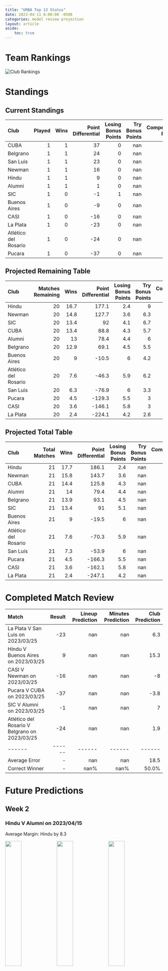 ```yaml
---  
title: "URBA Top 13 Status"  
date: 2023-04-11 6:00:00 -0500  
categories: model review projection  
layout: article  
aside:  
    toc: true  
---
```

# Team Rankings


![Club Rankings](plots/rankings_URBA-Top-13-2022.png)
# Standings

## Current Standings


| Club                 |   Played |   Wins |   Point Differential |   Losing Bonus Points |   Try Bonus Points |   Competition Points |
|:---------------------|---------:|-------:|---------------------:|----------------------:|-------------------:|---------------------:|
| CUBA                 |        1 |      1 |                   37 |                     0 |                nan |                    4 |
| Belgrano             |        1 |      1 |                   24 |                     0 |                nan |                    4 |
| San Luis             |        1 |      1 |                   23 |                     0 |                nan |                    4 |
| Newman               |        1 |      1 |                   16 |                     0 |                nan |                    4 |
| Hindu                |        1 |      1 |                    9 |                     0 |                nan |                    4 |
| Alumni               |        1 |      1 |                    1 |                     0 |                nan |                    4 |
| SIC                  |        1 |      0 |                   -1 |                     1 |                nan |                    1 |
| Buenos Aires         |        1 |      0 |                   -9 |                     0 |                nan |                    0 |
| CASI                 |        1 |      0 |                  -16 |                     0 |                nan |                    0 |
| La Plata             |        1 |      0 |                  -23 |                     0 |                nan |                    0 |
| Atlético del Rosario |        1 |      0 |                  -24 |                     0 |                nan |                    0 |
| Pucara               |        1 |      0 |                  -37 |                     0 |                nan |                    0 |



## Projected Remaining Table


| Club                 |   Matches Remaining |   Wins |   Point Differential |   Losing Bonus Points |   Try Bonus Points |   Competition Points |
|:---------------------|--------------------:|-------:|---------------------:|----------------------:|-------------------:|---------------------:|
| Hindu                |                  20 |   16.7 |                177.1 |                   2.4 |                9   |                 79   |
| Newman               |                  20 |   14.8 |                127.7 |                   3.6 |                6.3 |                 70   |
| SIC                  |                  20 |   13.4 |                 92   |                   4.1 |                6.7 |                 65.3 |
| CUBA                 |                  20 |   13.4 |                 88.8 |                   4.3 |                5.7 |                 64.7 |
| Alumni               |                  20 |   13   |                 78.4 |                   4.4 |                6   |                 63.4 |
| Belgrano             |                  20 |   12.9 |                 69.1 |                   4.5 |                5.5 |                 62.3 |
| Buenos Aires         |                  20 |    9   |                -10.5 |                   6   |                4.2 |                 47.1 |
| Atlético del Rosario |                  20 |    7.6 |                -46.3 |                   5.9 |                6.2 |                 43.2 |
| San Luis             |                  20 |    6.3 |                -76.9 |                   6   |                3.3 |                 35.1 |
| Pucara               |                  20 |    4.5 |               -129.3 |                   5.5 |                3   |                 27   |
| CASI                 |                  20 |    3.6 |               -146.1 |                   5.8 |                3   |                 24   |
| La Plata             |                  20 |    2.4 |               -224.1 |                   4.2 |                2.6 |                 17.1 |



## Projected Total Table


| Club                 |   Total Matches |   Wins |   Point Differential |   Losing Bonus Points |   Try Bonus Points |   Competition Points |
|:---------------------|----------------:|-------:|---------------------:|----------------------:|-------------------:|---------------------:|
| Hindu                |              21 |   17.7 |                186.1 |                   2.4 |                nan |                 83   |
| Newman               |              21 |   15.8 |                143.7 |                   3.6 |                nan |                 74   |
| CUBA                 |              21 |   14.4 |                125.8 |                   4.3 |                nan |                 68.7 |
| Alumni               |              21 |   14   |                 79.4 |                   4.4 |                nan |                 67.4 |
| Belgrano             |              21 |   13.9 |                 93.1 |                   4.5 |                nan |                 66.3 |
| SIC                  |              21 |   13.4 |                 91   |                   5.1 |                nan |                 66.3 |
| Buenos Aires         |              21 |    9   |                -19.5 |                   6   |                nan |                 47.1 |
| Atlético del Rosario |              21 |    7.6 |                -70.3 |                   5.9 |                nan |                 43.2 |
| San Luis             |              21 |    7.3 |                -53.9 |                   6   |                nan |                 39.1 |
| Pucara               |              21 |    4.5 |               -166.3 |                   5.5 |                nan |                 27   |
| CASI                 |              21 |    3.6 |               -162.1 |                   5.8 |                nan |                 24   |
| La Plata             |              21 |    2.4 |               -247.1 |                   4.2 |                nan |                 17.1 |



# Completed Match Review


| Match                                         |   Result |   Lineup Prediction |   Minutes Prediction |   Club Prediction |
|:----------------------------------------------|---------:|--------------------:|---------------------:|------------------:|
| La Plata V San Luis on 2023/03/25             |      -23 |                 nan |                  nan |               6.3 |
| Hindu V Buenos Aires on 2023/03/25            |        9 |                 nan |                  nan |              15.3 |
| CASI V Newman on 2023/03/25                   |      -16 |                 nan |                  nan |              -8   |
| Pucara V CUBA on 2023/03/25                   |      -37 |                 nan |                  nan |              -3.8 |
| SIC V Alumni on 2023/03/25                    |       -1 |                 nan |                  nan |               7   |
| Atlético del Rosario V Belgrano on 2023/03/25 |      -24 |                 nan |                  nan |               1.9 |
| ------ | ------ | ------ | ------ | ------ |
| Average Error |       - | nan | nan | 18.5 |
| Correct Winner |       - | nan% | nan% | 50.0% |


# Future Predictions

## Week 2

### Hindu V Alumni on 2023/04/15


Average Margin: Hindu by 8.3

<p float="left">
<img src="plots/performances_Hindu_V_Alumni_2.png" width="32%" />
<img src="plots/resultbar_Hindu_V_Alumni_2.png" width="32%" />
<img src="plots/spreads_Hindu_V_Alumni_2.png" width="32%" />
</p>

### Buenos Aires V San Luis on 2023/04/15


Average Margin: Buenos Aires by 5.4

<p float="left">
<img src="plots/performances_Buenos Aires_V_San Luis_2.png" width="32%" />
<img src="plots/resultbar_Buenos Aires_V_San Luis_2.png" width="32%" />
<img src="plots/spreads_Buenos Aires_V_San Luis_2.png" width="32%" />
</p>

### SIC V Belgrano on 2023/04/15


Average Margin: SIC by 4.0

<p float="left">
<img src="plots/performances_SIC_V_Belgrano_2.png" width="32%" />
<img src="plots/resultbar_SIC_V_Belgrano_2.png" width="32%" />
<img src="plots/spreads_SIC_V_Belgrano_2.png" width="32%" />
</p>

### La Plata V Newman on 2023/04/15


Average Margin: Newman by 14.7

<p float="left">
<img src="plots/performances_La Plata_V_Newman_2.png" width="32%" />
<img src="plots/resultbar_La Plata_V_Newman_2.png" width="32%" />
<img src="plots/spreads_La Plata_V_Newman_2.png" width="32%" />
</p>

### Atlético del Rosario V CUBA on 2023/04/15


Average Margin: CUBA by 3.9

<p float="left">
<img src="plots/performances_Atlético del Rosario_V_CUBA_2.png" width="32%" />
<img src="plots/resultbar_Atlético del Rosario_V_CUBA_2.png" width="32%" />
<img src="plots/spreads_Atlético del Rosario_V_CUBA_2.png" width="32%" />
</p>

### CASI V Pucara on 2023/04/15


Average Margin: CASI by 2.3

<p float="left">
<img src="plots/performances_CASI_V_Pucara_2.png" width="32%" />
<img src="plots/resultbar_CASI_V_Pucara_2.png" width="32%" />
<img src="plots/spreads_CASI_V_Pucara_2.png" width="32%" />
</p>

## Week 3

### CASI V Hindu on 2023/04/22


Average Margin: Hindu by 12.5

<p float="left">
<img src="plots/performances_CASI_V_Hindu_3.png" width="32%" />
<img src="plots/resultbar_CASI_V_Hindu_3.png" width="32%" />
<img src="plots/spreads_CASI_V_Hindu_3.png" width="32%" />
</p>

### Pucara V Atlético del Rosario on 2023/04/22


Average Margin: Atlético del Rosario by 0.4

<p float="left">
<img src="plots/performances_Pucara_V_Atlético del Rosario_3.png" width="32%" />
<img src="plots/resultbar_Pucara_V_Atlético del Rosario_3.png" width="32%" />
<img src="plots/spreads_Pucara_V_Atlético del Rosario_3.png" width="32%" />
</p>

### CUBA V La Plata on 2023/04/22


Average Margin: CUBA by 19.1

<p float="left">
<img src="plots/performances_CUBA_V_La Plata_3.png" width="32%" />
<img src="plots/resultbar_CUBA_V_La Plata_3.png" width="32%" />
<img src="plots/spreads_CUBA_V_La Plata_3.png" width="32%" />
</p>

### Newman V SIC on 2023/04/22


Average Margin: Newman by 5.3

<p float="left">
<img src="plots/performances_Newman_V_SIC_3.png" width="32%" />
<img src="plots/resultbar_Newman_V_SIC_3.png" width="32%" />
<img src="plots/spreads_Newman_V_SIC_3.png" width="32%" />
</p>

### San Luis V Alumni on 2023/04/22


Average Margin: Alumni by 3.5

<p float="left">
<img src="plots/performances_San Luis_V_Alumni_3.png" width="32%" />
<img src="plots/resultbar_San Luis_V_Alumni_3.png" width="32%" />
<img src="plots/spreads_San Luis_V_Alumni_3.png" width="32%" />
</p>

### Belgrano V Buenos Aires on 2023/04/22


Average Margin: Belgrano by 8.3

<p float="left">
<img src="plots/performances_Belgrano_V_Buenos Aires_3.png" width="32%" />
<img src="plots/resultbar_Belgrano_V_Buenos Aires_3.png" width="32%" />
<img src="plots/spreads_Belgrano_V_Buenos Aires_3.png" width="32%" />
</p>

## Week 4

### Alumni V Belgrano on 2023/04/29


Average Margin: Alumni by 3.0

<p float="left">
<img src="plots/performances_Alumni_V_Belgrano_4.png" width="32%" />
<img src="plots/resultbar_Alumni_V_Belgrano_4.png" width="32%" />
<img src="plots/spreads_Alumni_V_Belgrano_4.png" width="32%" />
</p>

### Hindu V San Luis on 2023/04/29


Average Margin: Hindu by 15.1

<p float="left">
<img src="plots/performances_Hindu_V_San Luis_4.png" width="32%" />
<img src="plots/resultbar_Hindu_V_San Luis_4.png" width="32%" />
<img src="plots/spreads_Hindu_V_San Luis_4.png" width="32%" />
</p>

### Buenos Aires V Newman on 2023/04/29


Average Margin: Newman by 4.6

<p float="left">
<img src="plots/performances_Buenos Aires_V_Newman_4.png" width="32%" />
<img src="plots/resultbar_Buenos Aires_V_Newman_4.png" width="32%" />
<img src="plots/spreads_Buenos Aires_V_Newman_4.png" width="32%" />
</p>

### SIC V CUBA on 2023/04/29


Average Margin: SIC by 2.9

<p float="left">
<img src="plots/performances_SIC_V_CUBA_4.png" width="32%" />
<img src="plots/resultbar_SIC_V_CUBA_4.png" width="32%" />
<img src="plots/spreads_SIC_V_CUBA_4.png" width="32%" />
</p>

### Atlético del Rosario V CASI on 2023/04/29


Average Margin: Atlético del Rosario by 8.2

<p float="left">
<img src="plots/performances_Atlético del Rosario_V_CASI_4.png" width="32%" />
<img src="plots/resultbar_Atlético del Rosario_V_CASI_4.png" width="32%" />
<img src="plots/spreads_Atlético del Rosario_V_CASI_4.png" width="32%" />
</p>

### La Plata V Pucara on 2023/04/29


Average Margin: Pucara by 1.8

<p float="left">
<img src="plots/performances_La Plata_V_Pucara_4.png" width="32%" />
<img src="plots/resultbar_La Plata_V_Pucara_4.png" width="32%" />
<img src="plots/spreads_La Plata_V_Pucara_4.png" width="32%" />
</p>

## Week 5

### Atlético del Rosario V Hindu on 2023/05/06


Average Margin: Hindu by 7.8

<p float="left">
<img src="plots/performances_Atlético del Rosario_V_Hindu_5.png" width="32%" />
<img src="plots/resultbar_Atlético del Rosario_V_Hindu_5.png" width="32%" />
<img src="plots/spreads_Atlético del Rosario_V_Hindu_5.png" width="32%" />
</p>

### CASI V La Plata on 2023/05/06


Average Margin: CASI by 7.0

<p float="left">
<img src="plots/performances_CASI_V_La Plata_5.png" width="32%" />
<img src="plots/resultbar_CASI_V_La Plata_5.png" width="32%" />
<img src="plots/spreads_CASI_V_La Plata_5.png" width="32%" />
</p>

### Pucara V SIC on 2023/05/06


Average Margin: SIC by 7.3

<p float="left">
<img src="plots/performances_Pucara_V_SIC_5.png" width="32%" />
<img src="plots/resultbar_Pucara_V_SIC_5.png" width="32%" />
<img src="plots/spreads_Pucara_V_SIC_5.png" width="32%" />
</p>

### CUBA V Buenos Aires on 2023/05/06


Average Margin: CUBA by 9.5

<p float="left">
<img src="plots/performances_CUBA_V_Buenos Aires_5.png" width="32%" />
<img src="plots/resultbar_CUBA_V_Buenos Aires_5.png" width="32%" />
<img src="plots/spreads_CUBA_V_Buenos Aires_5.png" width="32%" />
</p>

### Newman V Alumni on 2023/05/06


Average Margin: Newman by 6.1

<p float="left">
<img src="plots/performances_Newman_V_Alumni_5.png" width="32%" />
<img src="plots/resultbar_Newman_V_Alumni_5.png" width="32%" />
<img src="plots/spreads_Newman_V_Alumni_5.png" width="32%" />
</p>

### Belgrano V San Luis on 2023/05/06


Average Margin: Belgrano by 10.5

<p float="left">
<img src="plots/performances_Belgrano_V_San Luis_5.png" width="32%" />
<img src="plots/resultbar_Belgrano_V_San Luis_5.png" width="32%" />
<img src="plots/spreads_Belgrano_V_San Luis_5.png" width="32%" />
</p>

## Week 6

### Hindu V Belgrano on 2023/05/13


Average Margin: Hindu by 8.0

<p float="left">
<img src="plots/performances_Hindu_V_Belgrano_6.png" width="32%" />
<img src="plots/resultbar_Hindu_V_Belgrano_6.png" width="32%" />
<img src="plots/spreads_Hindu_V_Belgrano_6.png" width="32%" />
</p>

### San Luis V Newman on 2023/05/13


Average Margin: Newman by 5.7

<p float="left">
<img src="plots/performances_San Luis_V_Newman_6.png" width="32%" />
<img src="plots/resultbar_San Luis_V_Newman_6.png" width="32%" />
<img src="plots/spreads_San Luis_V_Newman_6.png" width="32%" />
</p>

### Alumni V CUBA on 2023/05/13


Average Margin: Alumni by 2.4

<p float="left">
<img src="plots/performances_Alumni_V_CUBA_6.png" width="32%" />
<img src="plots/resultbar_Alumni_V_CUBA_6.png" width="32%" />
<img src="plots/spreads_Alumni_V_CUBA_6.png" width="32%" />
</p>

### Buenos Aires V Pucara on 2023/05/13


Average Margin: Buenos Aires by 8.3

<p float="left">
<img src="plots/performances_Buenos Aires_V_Pucara_6.png" width="32%" />
<img src="plots/resultbar_Buenos Aires_V_Pucara_6.png" width="32%" />
<img src="plots/spreads_Buenos Aires_V_Pucara_6.png" width="32%" />
</p>

### SIC V CASI on 2023/05/13


Average Margin: SIC by 14.8

<p float="left">
<img src="plots/performances_SIC_V_CASI_6.png" width="32%" />
<img src="plots/resultbar_SIC_V_CASI_6.png" width="32%" />
<img src="plots/spreads_SIC_V_CASI_6.png" width="32%" />
</p>

### La Plata V Atlético del Rosario on 2023/05/13


Average Margin: Atlético del Rosario by 5.0

<p float="left">
<img src="plots/performances_La Plata_V_Atlético del Rosario_6.png" width="32%" />
<img src="plots/resultbar_La Plata_V_Atlético del Rosario_6.png" width="32%" />
<img src="plots/spreads_La Plata_V_Atlético del Rosario_6.png" width="32%" />
</p>

## Week 7

### La Plata V Hindu on 2023/05/20


Average Margin: Hindu by 15.8

<p float="left">
<img src="plots/performances_La Plata_V_Hindu_7.png" width="32%" />
<img src="plots/resultbar_La Plata_V_Hindu_7.png" width="32%" />
<img src="plots/spreads_La Plata_V_Hindu_7.png" width="32%" />
</p>

### Atlético del Rosario V SIC on 2023/05/20


Average Margin: SIC by 3.7

<p float="left">
<img src="plots/performances_Atlético del Rosario_V_SIC_7.png" width="32%" />
<img src="plots/resultbar_Atlético del Rosario_V_SIC_7.png" width="32%" />
<img src="plots/spreads_Atlético del Rosario_V_SIC_7.png" width="32%" />
</p>

### Pucara V Alumni on 2023/05/20


Average Margin: Alumni by 6.4

<p float="left">
<img src="plots/performances_Pucara_V_Alumni_7.png" width="32%" />
<img src="plots/resultbar_Pucara_V_Alumni_7.png" width="32%" />
<img src="plots/spreads_Pucara_V_Alumni_7.png" width="32%" />
</p>

### CASI V Buenos Aires on 2023/05/20


Average Margin: Buenos Aires by 2.8

<p float="left">
<img src="plots/performances_CASI_V_Buenos Aires_7.png" width="32%" />
<img src="plots/resultbar_CASI_V_Buenos Aires_7.png" width="32%" />
<img src="plots/spreads_CASI_V_Buenos Aires_7.png" width="32%" />
</p>

### Newman V Belgrano on 2023/05/20


Average Margin: Newman by 5.8

<p float="left">
<img src="plots/performances_Newman_V_Belgrano_7.png" width="32%" />
<img src="plots/resultbar_Newman_V_Belgrano_7.png" width="32%" />
<img src="plots/spreads_Newman_V_Belgrano_7.png" width="32%" />
</p>

### CUBA V San Luis on 2023/05/20


Average Margin: CUBA by 11.5

<p float="left">
<img src="plots/performances_CUBA_V_San Luis_7.png" width="32%" />
<img src="plots/resultbar_CUBA_V_San Luis_7.png" width="32%" />
<img src="plots/spreads_CUBA_V_San Luis_7.png" width="32%" />
</p>

## Week 8

### Hindu V Newman on 2023/06/03


Average Margin: Hindu by 5.8

<p float="left">
<img src="plots/performances_Hindu_V_Newman_8.png" width="32%" />
<img src="plots/resultbar_Hindu_V_Newman_8.png" width="32%" />
<img src="plots/spreads_Hindu_V_Newman_8.png" width="32%" />
</p>

### Belgrano V CUBA on 2023/06/03


Average Margin: Belgrano by 2.5

<p float="left">
<img src="plots/performances_Belgrano_V_CUBA_8.png" width="32%" />
<img src="plots/resultbar_Belgrano_V_CUBA_8.png" width="32%" />
<img src="plots/spreads_Belgrano_V_CUBA_8.png" width="32%" />
</p>

### Alumni V CASI on 2023/06/03


Average Margin: Alumni by 13.9

<p float="left">
<img src="plots/performances_Alumni_V_CASI_8.png" width="32%" />
<img src="plots/resultbar_Alumni_V_CASI_8.png" width="32%" />
<img src="plots/spreads_Alumni_V_CASI_8.png" width="32%" />
</p>

### San Luis V Pucara on 2023/06/03


Average Margin: San Luis by 6.6

<p float="left">
<img src="plots/performances_San Luis_V_Pucara_8.png" width="32%" />
<img src="plots/resultbar_San Luis_V_Pucara_8.png" width="32%" />
<img src="plots/spreads_San Luis_V_Pucara_8.png" width="32%" />
</p>

### Buenos Aires V Atlético del Rosario on 2023/06/03


Average Margin: Buenos Aires by 4.6

<p float="left">
<img src="plots/performances_Buenos Aires_V_Atlético del Rosario_8.png" width="32%" />
<img src="plots/resultbar_Buenos Aires_V_Atlético del Rosario_8.png" width="32%" />
<img src="plots/spreads_Buenos Aires_V_Atlético del Rosario_8.png" width="32%" />
</p>

### SIC V La Plata on 2023/06/03


Average Margin: SIC by 17.6

<p float="left">
<img src="plots/performances_SIC_V_La Plata_8.png" width="32%" />
<img src="plots/resultbar_SIC_V_La Plata_8.png" width="32%" />
<img src="plots/spreads_SIC_V_La Plata_8.png" width="32%" />
</p>

## Week 9

### SIC V Hindu on 2023/06/10


Average Margin: Hindu by 1.1

<p float="left">
<img src="plots/performances_SIC_V_Hindu_9.png" width="32%" />
<img src="plots/resultbar_SIC_V_Hindu_9.png" width="32%" />
<img src="plots/spreads_SIC_V_Hindu_9.png" width="32%" />
</p>

### La Plata V Buenos Aires on 2023/06/10


Average Margin: Buenos Aires by 5.9

<p float="left">
<img src="plots/performances_La Plata_V_Buenos Aires_9.png" width="32%" />
<img src="plots/resultbar_La Plata_V_Buenos Aires_9.png" width="32%" />
<img src="plots/spreads_La Plata_V_Buenos Aires_9.png" width="32%" />
</p>

### Atlético del Rosario V Alumni on 2023/06/10


Average Margin: Alumni by 2.6

<p float="left">
<img src="plots/performances_Atlético del Rosario_V_Alumni_9.png" width="32%" />
<img src="plots/resultbar_Atlético del Rosario_V_Alumni_9.png" width="32%" />
<img src="plots/spreads_Atlético del Rosario_V_Alumni_9.png" width="32%" />
</p>

### CASI V San Luis on 2023/06/10


Average Margin: San Luis by 0.6

<p float="left">
<img src="plots/performances_CASI_V_San Luis_9.png" width="32%" />
<img src="plots/resultbar_CASI_V_San Luis_9.png" width="32%" />
<img src="plots/spreads_CASI_V_San Luis_9.png" width="32%" />
</p>

### Pucara V Belgrano on 2023/06/10


Average Margin: Belgrano by 6.6

<p float="left">
<img src="plots/performances_Pucara_V_Belgrano_9.png" width="32%" />
<img src="plots/resultbar_Pucara_V_Belgrano_9.png" width="32%" />
<img src="plots/spreads_Pucara_V_Belgrano_9.png" width="32%" />
</p>

### CUBA V Newman on 2023/06/10


Average Margin: CUBA by 1.8

<p float="left">
<img src="plots/performances_CUBA_V_Newman_9.png" width="32%" />
<img src="plots/resultbar_CUBA_V_Newman_9.png" width="32%" />
<img src="plots/spreads_CUBA_V_Newman_9.png" width="32%" />
</p>

## Week 10

### Hindu V CUBA on 2023/06/24


Average Margin: Hindu by 6.8

<p float="left">
<img src="plots/performances_Hindu_V_CUBA_10.png" width="32%" />
<img src="plots/resultbar_Hindu_V_CUBA_10.png" width="32%" />
<img src="plots/spreads_Hindu_V_CUBA_10.png" width="32%" />
</p>

### Newman V Pucara on 2023/06/24


Average Margin: Newman by 15.9

<p float="left">
<img src="plots/performances_Newman_V_Pucara_10.png" width="32%" />
<img src="plots/resultbar_Newman_V_Pucara_10.png" width="32%" />
<img src="plots/spreads_Newman_V_Pucara_10.png" width="32%" />
</p>

### Belgrano V CASI on 2023/06/24


Average Margin: Belgrano by 14.0

<p float="left">
<img src="plots/performances_Belgrano_V_CASI_10.png" width="32%" />
<img src="plots/resultbar_Belgrano_V_CASI_10.png" width="32%" />
<img src="plots/spreads_Belgrano_V_CASI_10.png" width="32%" />
</p>

### San Luis V Atlético del Rosario on 2023/06/24


Average Margin: San Luis by 2.5

<p float="left">
<img src="plots/performances_San Luis_V_Atlético del Rosario_10.png" width="32%" />
<img src="plots/resultbar_San Luis_V_Atlético del Rosario_10.png" width="32%" />
<img src="plots/spreads_San Luis_V_Atlético del Rosario_10.png" width="32%" />
</p>

### Alumni V La Plata on 2023/06/24


Average Margin: Alumni by 17.3

<p float="left">
<img src="plots/performances_Alumni_V_La Plata_10.png" width="32%" />
<img src="plots/resultbar_Alumni_V_La Plata_10.png" width="32%" />
<img src="plots/spreads_Alumni_V_La Plata_10.png" width="32%" />
</p>

### Buenos Aires V SIC on 2023/06/24


Average Margin: SIC by 2.3

<p float="left">
<img src="plots/performances_Buenos Aires_V_SIC_10.png" width="32%" />
<img src="plots/resultbar_Buenos Aires_V_SIC_10.png" width="32%" />
<img src="plots/spreads_Buenos Aires_V_SIC_10.png" width="32%" />
</p>

## Week 11

### Alumni V SIC on 2023/07/01


Average Margin: Alumni by 2.7

<p float="left">
<img src="plots/performances_Alumni_V_SIC_11.png" width="32%" />
<img src="plots/resultbar_Alumni_V_SIC_11.png" width="32%" />
<img src="plots/spreads_Alumni_V_SIC_11.png" width="32%" />
</p>

### Buenos Aires V Hindu on 2023/07/01


Average Margin: Hindu by 6.2

<p float="left">
<img src="plots/performances_Buenos Aires_V_Hindu_11.png" width="32%" />
<img src="plots/resultbar_Buenos Aires_V_Hindu_11.png" width="32%" />
<img src="plots/spreads_Buenos Aires_V_Hindu_11.png" width="32%" />
</p>

### San Luis V La Plata on 2023/07/01


Average Margin: San Luis by 10.2

<p float="left">
<img src="plots/performances_San Luis_V_La Plata_11.png" width="32%" />
<img src="plots/resultbar_San Luis_V_La Plata_11.png" width="32%" />
<img src="plots/spreads_San Luis_V_La Plata_11.png" width="32%" />
</p>

### Belgrano V Atlético del Rosario on 2023/07/01


Average Margin: Belgrano by 9.9

<p float="left">
<img src="plots/performances_Belgrano_V_Atlético del Rosario_11.png" width="32%" />
<img src="plots/resultbar_Belgrano_V_Atlético del Rosario_11.png" width="32%" />
<img src="plots/spreads_Belgrano_V_Atlético del Rosario_11.png" width="32%" />
</p>

### Newman V CASI on 2023/07/01


Average Margin: Newman by 16.7

<p float="left">
<img src="plots/performances_Newman_V_CASI_11.png" width="32%" />
<img src="plots/resultbar_Newman_V_CASI_11.png" width="32%" />
<img src="plots/spreads_Newman_V_CASI_11.png" width="32%" />
</p>

### CUBA V Pucara on 2023/07/01


Average Margin: CUBA by 14.2

<p float="left">
<img src="plots/performances_CUBA_V_Pucara_11.png" width="32%" />
<img src="plots/resultbar_CUBA_V_Pucara_11.png" width="32%" />
<img src="plots/spreads_CUBA_V_Pucara_11.png" width="32%" />
</p>

## Week 12

### Hindu V Pucara on 2023/07/15


Average Margin: Hindu by 17.7

<p float="left">
<img src="plots/performances_Hindu_V_Pucara_12.png" width="32%" />
<img src="plots/resultbar_Hindu_V_Pucara_12.png" width="32%" />
<img src="plots/spreads_Hindu_V_Pucara_12.png" width="32%" />
</p>

### CASI V CUBA on 2023/07/15


Average Margin: CUBA by 8.1

<p float="left">
<img src="plots/performances_CASI_V_CUBA_12.png" width="32%" />
<img src="plots/resultbar_CASI_V_CUBA_12.png" width="32%" />
<img src="plots/spreads_CASI_V_CUBA_12.png" width="32%" />
</p>

### Atlético del Rosario V Newman on 2023/07/15


Average Margin: Newman by 5.4

<p float="left">
<img src="plots/performances_Atlético del Rosario_V_Newman_12.png" width="32%" />
<img src="plots/resultbar_Atlético del Rosario_V_Newman_12.png" width="32%" />
<img src="plots/spreads_Atlético del Rosario_V_Newman_12.png" width="32%" />
</p>

### La Plata V Belgrano on 2023/07/15


Average Margin: Belgrano by 10.4

<p float="left">
<img src="plots/performances_La Plata_V_Belgrano_12.png" width="32%" />
<img src="plots/resultbar_La Plata_V_Belgrano_12.png" width="32%" />
<img src="plots/spreads_La Plata_V_Belgrano_12.png" width="32%" />
</p>

### Buenos Aires V Alumni on 2023/07/15


Average Margin: Alumni by 1.3

<p float="left">
<img src="plots/performances_Buenos Aires_V_Alumni_12.png" width="32%" />
<img src="plots/resultbar_Buenos Aires_V_Alumni_12.png" width="32%" />
<img src="plots/spreads_Buenos Aires_V_Alumni_12.png" width="32%" />
</p>

### SIC V San Luis on 2023/07/15


Average Margin: SIC by 10.7

<p float="left">
<img src="plots/performances_SIC_V_San Luis_12.png" width="32%" />
<img src="plots/resultbar_SIC_V_San Luis_12.png" width="32%" />
<img src="plots/spreads_SIC_V_San Luis_12.png" width="32%" />
</p>

## Week 13

### Alumni V Hindu on 2023/07/22


Average Margin: Hindu by 1.5

<p float="left">
<img src="plots/performances_Alumni_V_Hindu_13.png" width="32%" />
<img src="plots/resultbar_Alumni_V_Hindu_13.png" width="32%" />
<img src="plots/spreads_Alumni_V_Hindu_13.png" width="32%" />
</p>

### San Luis V Buenos Aires on 2023/07/22


Average Margin: San Luis by 1.4

<p float="left">
<img src="plots/performances_San Luis_V_Buenos Aires_13.png" width="32%" />
<img src="plots/resultbar_San Luis_V_Buenos Aires_13.png" width="32%" />
<img src="plots/spreads_San Luis_V_Buenos Aires_13.png" width="32%" />
</p>

### Belgrano V SIC on 2023/07/22


Average Margin: Belgrano by 2.7

<p float="left">
<img src="plots/performances_Belgrano_V_SIC_13.png" width="32%" />
<img src="plots/resultbar_Belgrano_V_SIC_13.png" width="32%" />
<img src="plots/spreads_Belgrano_V_SIC_13.png" width="32%" />
</p>

### Newman V La Plata on 2023/07/22


Average Margin: Newman by 19.7

<p float="left">
<img src="plots/performances_Newman_V_La Plata_13.png" width="32%" />
<img src="plots/resultbar_Newman_V_La Plata_13.png" width="32%" />
<img src="plots/spreads_Newman_V_La Plata_13.png" width="32%" />
</p>

### CUBA V Atlético del Rosario on 2023/07/22


Average Margin: CUBA by 10.5

<p float="left">
<img src="plots/performances_CUBA_V_Atlético del Rosario_13.png" width="32%" />
<img src="plots/resultbar_CUBA_V_Atlético del Rosario_13.png" width="32%" />
<img src="plots/spreads_CUBA_V_Atlético del Rosario_13.png" width="32%" />
</p>

### Pucara V CASI on 2023/07/22


Average Margin: Pucara by 4.3

<p float="left">
<img src="plots/performances_Pucara_V_CASI_13.png" width="32%" />
<img src="plots/resultbar_Pucara_V_CASI_13.png" width="32%" />
<img src="plots/spreads_Pucara_V_CASI_13.png" width="32%" />
</p>

## Week 14

### Hindu V CASI on 2023/08/12


Average Margin: Hindu by 18.7

<p float="left">
<img src="plots/performances_Hindu_V_CASI_14.png" width="32%" />
<img src="plots/resultbar_Hindu_V_CASI_14.png" width="32%" />
<img src="plots/spreads_Hindu_V_CASI_14.png" width="32%" />
</p>

### Atlético del Rosario V Pucara on 2023/08/12


Average Margin: Atlético del Rosario by 7.1

<p float="left">
<img src="plots/performances_Atlético del Rosario_V_Pucara_14.png" width="32%" />
<img src="plots/resultbar_Atlético del Rosario_V_Pucara_14.png" width="32%" />
<img src="plots/spreads_Atlético del Rosario_V_Pucara_14.png" width="32%" />
</p>

### La Plata V CUBA on 2023/08/12


Average Margin: CUBA by 11.0

<p float="left">
<img src="plots/performances_La Plata_V_CUBA_14.png" width="32%" />
<img src="plots/resultbar_La Plata_V_CUBA_14.png" width="32%" />
<img src="plots/spreads_La Plata_V_CUBA_14.png" width="32%" />
</p>

### SIC V Newman on 2023/08/12


Average Margin: SIC by 1.2

<p float="left">
<img src="plots/performances_SIC_V_Newman_14.png" width="32%" />
<img src="plots/resultbar_SIC_V_Newman_14.png" width="32%" />
<img src="plots/spreads_SIC_V_Newman_14.png" width="32%" />
</p>

### Alumni V San Luis on 2023/08/12


Average Margin: Alumni by 9.8

<p float="left">
<img src="plots/performances_Alumni_V_San Luis_14.png" width="32%" />
<img src="plots/resultbar_Alumni_V_San Luis_14.png" width="32%" />
<img src="plots/spreads_Alumni_V_San Luis_14.png" width="32%" />
</p>

### Buenos Aires V Belgrano on 2023/08/12


Average Margin: Belgrano by 1.7

<p float="left">
<img src="plots/performances_Buenos Aires_V_Belgrano_14.png" width="32%" />
<img src="plots/resultbar_Buenos Aires_V_Belgrano_14.png" width="32%" />
<img src="plots/spreads_Buenos Aires_V_Belgrano_14.png" width="32%" />
</p>

## Week 15

### Belgrano V Alumni on 2023/08/19


Average Margin: Belgrano by 3.7

<p float="left">
<img src="plots/performances_Belgrano_V_Alumni_15.png" width="32%" />
<img src="plots/resultbar_Belgrano_V_Alumni_15.png" width="32%" />
<img src="plots/spreads_Belgrano_V_Alumni_15.png" width="32%" />
</p>

### San Luis V Hindu on 2023/08/19


Average Margin: Hindu by 8.1

<p float="left">
<img src="plots/performances_San Luis_V_Hindu_15.png" width="32%" />
<img src="plots/resultbar_San Luis_V_Hindu_15.png" width="32%" />
<img src="plots/spreads_San Luis_V_Hindu_15.png" width="32%" />
</p>

### Newman V Buenos Aires on 2023/08/19


Average Margin: Newman by 10.8

<p float="left">
<img src="plots/performances_Newman_V_Buenos Aires_15.png" width="32%" />
<img src="plots/resultbar_Newman_V_Buenos Aires_15.png" width="32%" />
<img src="plots/spreads_Newman_V_Buenos Aires_15.png" width="32%" />
</p>

### CUBA V SIC on 2023/08/19


Average Margin: CUBA by 3.7

<p float="left">
<img src="plots/performances_CUBA_V_SIC_15.png" width="32%" />
<img src="plots/resultbar_CUBA_V_SIC_15.png" width="32%" />
<img src="plots/spreads_CUBA_V_SIC_15.png" width="32%" />
</p>

### CASI V Atlético del Rosario on 2023/08/19


Average Margin: Atlético del Rosario by 1.4

<p float="left">
<img src="plots/performances_CASI_V_Atlético del Rosario_15.png" width="32%" />
<img src="plots/resultbar_CASI_V_Atlético del Rosario_15.png" width="32%" />
<img src="plots/spreads_CASI_V_Atlético del Rosario_15.png" width="32%" />
</p>

### Pucara V La Plata on 2023/08/19


Average Margin: Pucara by 7.2

<p float="left">
<img src="plots/performances_Pucara_V_La Plata_15.png" width="32%" />
<img src="plots/resultbar_Pucara_V_La Plata_15.png" width="32%" />
<img src="plots/spreads_Pucara_V_La Plata_15.png" width="32%" />
</p>

## Week 16

### Hindu V Atlético del Rosario on 2023/08/26


Average Margin: Hindu by 14.3

<p float="left">
<img src="plots/performances_Hindu_V_Atlético del Rosario_16.png" width="32%" />
<img src="plots/resultbar_Hindu_V_Atlético del Rosario_16.png" width="32%" />
<img src="plots/spreads_Hindu_V_Atlético del Rosario_16.png" width="32%" />
</p>

### La Plata V CASI on 2023/08/26


Average Margin: La Plata by 0.9

<p float="left">
<img src="plots/performances_La Plata_V_CASI_16.png" width="32%" />
<img src="plots/resultbar_La Plata_V_CASI_16.png" width="32%" />
<img src="plots/spreads_La Plata_V_CASI_16.png" width="32%" />
</p>

### SIC V Pucara on 2023/08/26


Average Margin: SIC by 13.9

<p float="left">
<img src="plots/performances_SIC_V_Pucara_16.png" width="32%" />
<img src="plots/resultbar_SIC_V_Pucara_16.png" width="32%" />
<img src="plots/spreads_SIC_V_Pucara_16.png" width="32%" />
</p>

### Buenos Aires V CUBA on 2023/08/26


Average Margin: CUBA by 2.5

<p float="left">
<img src="plots/performances_Buenos Aires_V_CUBA_16.png" width="32%" />
<img src="plots/resultbar_Buenos Aires_V_CUBA_16.png" width="32%" />
<img src="plots/spreads_Buenos Aires_V_CUBA_16.png" width="32%" />
</p>

### Alumni V Newman on 2023/08/26


Average Margin: Alumni by 0.5

<p float="left">
<img src="plots/performances_Alumni_V_Newman_16.png" width="32%" />
<img src="plots/resultbar_Alumni_V_Newman_16.png" width="32%" />
<img src="plots/spreads_Alumni_V_Newman_16.png" width="32%" />
</p>

### San Luis V Belgrano on 2023/08/26


Average Margin: Belgrano by 3.6

<p float="left">
<img src="plots/performances_San Luis_V_Belgrano_16.png" width="32%" />
<img src="plots/resultbar_San Luis_V_Belgrano_16.png" width="32%" />
<img src="plots/spreads_San Luis_V_Belgrano_16.png" width="32%" />
</p>

## Week 17

### Belgrano V Hindu on 2023/09/02


Average Margin: Hindu by 1.3

<p float="left">
<img src="plots/performances_Belgrano_V_Hindu_17.png" width="32%" />
<img src="plots/resultbar_Belgrano_V_Hindu_17.png" width="32%" />
<img src="plots/spreads_Belgrano_V_Hindu_17.png" width="32%" />
</p>

### Newman V San Luis on 2023/09/02


Average Margin: Newman by 12.5

<p float="left">
<img src="plots/performances_Newman_V_San Luis_17.png" width="32%" />
<img src="plots/resultbar_Newman_V_San Luis_17.png" width="32%" />
<img src="plots/spreads_Newman_V_San Luis_17.png" width="32%" />
</p>

### CUBA V Alumni on 2023/09/02


Average Margin: CUBA by 4.5

<p float="left">
<img src="plots/performances_CUBA_V_Alumni_17.png" width="32%" />
<img src="plots/resultbar_CUBA_V_Alumni_17.png" width="32%" />
<img src="plots/spreads_CUBA_V_Alumni_17.png" width="32%" />
</p>

### Pucara V Buenos Aires on 2023/09/02


Average Margin: Buenos Aires by 1.7

<p float="left">
<img src="plots/performances_Pucara_V_Buenos Aires_17.png" width="32%" />
<img src="plots/resultbar_Pucara_V_Buenos Aires_17.png" width="32%" />
<img src="plots/spreads_Pucara_V_Buenos Aires_17.png" width="32%" />
</p>

### CASI V SIC on 2023/09/02


Average Margin: SIC by 8.0

<p float="left">
<img src="plots/performances_CASI_V_SIC_17.png" width="32%" />
<img src="plots/resultbar_CASI_V_SIC_17.png" width="32%" />
<img src="plots/spreads_CASI_V_SIC_17.png" width="32%" />
</p>

### Atlético del Rosario V La Plata on 2023/09/02


Average Margin: Atlético del Rosario by 10.1

<p float="left">
<img src="plots/performances_Atlético del Rosario_V_La Plata_17.png" width="32%" />
<img src="plots/resultbar_Atlético del Rosario_V_La Plata_17.png" width="32%" />
<img src="plots/spreads_Atlético del Rosario_V_La Plata_17.png" width="32%" />
</p>

## Week 18

### Hindu V La Plata on 2023/09/16


Average Margin: Hindu by 21.1

<p float="left">
<img src="plots/performances_Hindu_V_La Plata_18.png" width="32%" />
<img src="plots/resultbar_Hindu_V_La Plata_18.png" width="32%" />
<img src="plots/spreads_Hindu_V_La Plata_18.png" width="32%" />
</p>

### SIC V Atlético del Rosario on 2023/09/16


Average Margin: SIC by 10.0

<p float="left">
<img src="plots/performances_SIC_V_Atlético del Rosario_18.png" width="32%" />
<img src="plots/resultbar_SIC_V_Atlético del Rosario_18.png" width="32%" />
<img src="plots/spreads_SIC_V_Atlético del Rosario_18.png" width="32%" />
</p>

### Alumni V Pucara on 2023/09/16


Average Margin: Alumni by 12.8

<p float="left">
<img src="plots/performances_Alumni_V_Pucara_18.png" width="32%" />
<img src="plots/resultbar_Alumni_V_Pucara_18.png" width="32%" />
<img src="plots/spreads_Alumni_V_Pucara_18.png" width="32%" />
</p>

### Buenos Aires V CASI on 2023/09/16


Average Margin: Buenos Aires by 9.0

<p float="left">
<img src="plots/performances_Buenos Aires_V_CASI_18.png" width="32%" />
<img src="plots/resultbar_Buenos Aires_V_CASI_18.png" width="32%" />
<img src="plots/spreads_Buenos Aires_V_CASI_18.png" width="32%" />
</p>

### Belgrano V Newman on 2023/09/16


Average Margin: Belgrano by 1.0

<p float="left">
<img src="plots/performances_Belgrano_V_Newman_18.png" width="32%" />
<img src="plots/resultbar_Belgrano_V_Newman_18.png" width="32%" />
<img src="plots/spreads_Belgrano_V_Newman_18.png" width="32%" />
</p>

### San Luis V CUBA on 2023/09/16


Average Margin: CUBA by 4.2

<p float="left">
<img src="plots/performances_San Luis_V_CUBA_18.png" width="32%" />
<img src="plots/resultbar_San Luis_V_CUBA_18.png" width="32%" />
<img src="plots/spreads_San Luis_V_CUBA_18.png" width="32%" />
</p>

## Week 19

### Newman V Hindu on 2023/09/23


Average Margin: Newman by 1.3

<p float="left">
<img src="plots/performances_Newman_V_Hindu_19.png" width="32%" />
<img src="plots/resultbar_Newman_V_Hindu_19.png" width="32%" />
<img src="plots/spreads_Newman_V_Hindu_19.png" width="32%" />
</p>

### CUBA V Belgrano on 2023/09/23


Average Margin: CUBA by 4.2

<p float="left">
<img src="plots/performances_CUBA_V_Belgrano_19.png" width="32%" />
<img src="plots/resultbar_CUBA_V_Belgrano_19.png" width="32%" />
<img src="plots/spreads_CUBA_V_Belgrano_19.png" width="32%" />
</p>

### CASI V Alumni on 2023/09/23


Average Margin: Alumni by 7.1

<p float="left">
<img src="plots/performances_CASI_V_Alumni_19.png" width="32%" />
<img src="plots/resultbar_CASI_V_Alumni_19.png" width="32%" />
<img src="plots/spreads_CASI_V_Alumni_19.png" width="32%" />
</p>

### Pucara V San Luis on 2023/09/23


Average Margin: Pucara by 0.2

<p float="left">
<img src="plots/performances_Pucara_V_San Luis_19.png" width="32%" />
<img src="plots/resultbar_Pucara_V_San Luis_19.png" width="32%" />
<img src="plots/spreads_Pucara_V_San Luis_19.png" width="32%" />
</p>

### Atlético del Rosario V Buenos Aires on 2023/09/23


Average Margin: Atlético del Rosario by 2.2

<p float="left">
<img src="plots/performances_Atlético del Rosario_V_Buenos Aires_19.png" width="32%" />
<img src="plots/resultbar_Atlético del Rosario_V_Buenos Aires_19.png" width="32%" />
<img src="plots/spreads_Atlético del Rosario_V_Buenos Aires_19.png" width="32%" />
</p>

### La Plata V SIC on 2023/09/23


Average Margin: SIC by 10.3

<p float="left">
<img src="plots/performances_La Plata_V_SIC_19.png" width="32%" />
<img src="plots/resultbar_La Plata_V_SIC_19.png" width="32%" />
<img src="plots/spreads_La Plata_V_SIC_19.png" width="32%" />
</p>

## Week 20

### Hindu V SIC on 2023/09/30


Average Margin: Hindu by 7.7

<p float="left">
<img src="plots/performances_Hindu_V_SIC_20.png" width="32%" />
<img src="plots/resultbar_Hindu_V_SIC_20.png" width="32%" />
<img src="plots/spreads_Hindu_V_SIC_20.png" width="32%" />
</p>

### Buenos Aires V La Plata on 2023/09/30


Average Margin: Buenos Aires by 11.4

<p float="left">
<img src="plots/performances_Buenos Aires_V_La Plata_20.png" width="32%" />
<img src="plots/resultbar_Buenos Aires_V_La Plata_20.png" width="32%" />
<img src="plots/spreads_Buenos Aires_V_La Plata_20.png" width="32%" />
</p>

### Alumni V Atlético del Rosario on 2023/09/30


Average Margin: Alumni by 9.6

<p float="left">
<img src="plots/performances_Alumni_V_Atlético del Rosario_20.png" width="32%" />
<img src="plots/resultbar_Alumni_V_Atlético del Rosario_20.png" width="32%" />
<img src="plots/spreads_Alumni_V_Atlético del Rosario_20.png" width="32%" />
</p>

### San Luis V CASI on 2023/09/30


Average Margin: San Luis by 7.0

<p float="left">
<img src="plots/performances_San Luis_V_CASI_20.png" width="32%" />
<img src="plots/resultbar_San Luis_V_CASI_20.png" width="32%" />
<img src="plots/spreads_San Luis_V_CASI_20.png" width="32%" />
</p>

### Belgrano V Pucara on 2023/09/30


Average Margin: Belgrano by 13.1

<p float="left">
<img src="plots/performances_Belgrano_V_Pucara_20.png" width="32%" />
<img src="plots/resultbar_Belgrano_V_Pucara_20.png" width="32%" />
<img src="plots/spreads_Belgrano_V_Pucara_20.png" width="32%" />
</p>

### Newman V CUBA on 2023/09/30


Average Margin: Newman by 4.9

<p float="left">
<img src="plots/performances_Newman_V_CUBA_20.png" width="32%" />
<img src="plots/resultbar_Newman_V_CUBA_20.png" width="32%" />
<img src="plots/spreads_Newman_V_CUBA_20.png" width="32%" />
</p>

## Week 21

### CUBA V Hindu on 2023/10/21


Average Margin: Hindu by 0.5

<p float="left">
<img src="plots/performances_CUBA_V_Hindu_21.png" width="32%" />
<img src="plots/resultbar_CUBA_V_Hindu_21.png" width="32%" />
<img src="plots/spreads_CUBA_V_Hindu_21.png" width="32%" />
</p>

### Pucara V Newman on 2023/10/21


Average Margin: Newman by 8.7

<p float="left">
<img src="plots/performances_Pucara_V_Newman_21.png" width="32%" />
<img src="plots/resultbar_Pucara_V_Newman_21.png" width="32%" />
<img src="plots/spreads_Pucara_V_Newman_21.png" width="32%" />
</p>

### CASI V Belgrano on 2023/10/21


Average Margin: Belgrano by 7.3

<p float="left">
<img src="plots/performances_CASI_V_Belgrano_21.png" width="32%" />
<img src="plots/resultbar_CASI_V_Belgrano_21.png" width="32%" />
<img src="plots/spreads_CASI_V_Belgrano_21.png" width="32%" />
</p>

### Atlético del Rosario V San Luis on 2023/10/21


Average Margin: Atlético del Rosario by 4.2

<p float="left">
<img src="plots/performances_Atlético del Rosario_V_San Luis_21.png" width="32%" />
<img src="plots/resultbar_Atlético del Rosario_V_San Luis_21.png" width="32%" />
<img src="plots/spreads_Atlético del Rosario_V_San Luis_21.png" width="32%" />
</p>

### La Plata V Alumni on 2023/10/21


Average Margin: Alumni by 9.6

<p float="left">
<img src="plots/performances_La Plata_V_Alumni_21.png" width="32%" />
<img src="plots/resultbar_La Plata_V_Alumni_21.png" width="32%" />
<img src="plots/spreads_La Plata_V_Alumni_21.png" width="32%" />
</p>

### SIC V Buenos Aires on 2023/10/21


Average Margin: SIC by 8.6

<p float="left">
<img src="plots/performances_SIC_V_Buenos Aires_21.png" width="32%" />
<img src="plots/resultbar_SIC_V_Buenos Aires_21.png" width="32%" />
<img src="plots/spreads_SIC_V_Buenos Aires_21.png" width="32%" />
</p>

